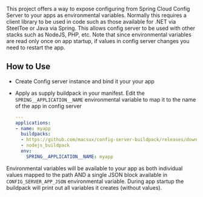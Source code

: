 This project offers a way to expose configuring from Spring Cloud Config Server to your apps as environmental variables. Normally this requires a client library to be used in code such as those available for .NET via SteelToe or Java via Spring. This allows config server to be used with other stacks such as NodeJS, PHP, etc. Note that since environmental variables are read only once on app startup, if values in config server changes you need to restart the app.

## How to Use

- Create Config server instance and bind it your your app

- Apply as supply buildpack in your manifest. Edit the `SPRING__APPLICATION__NAME` environmental variable to map it to the name of the app in config server

  ```yaml
  ---
  applications:
  - name: myapp
    buildpacks: 
    - https://github.com/macsux/config-server-buildpack/releases/download/v0.1.0/ConfigServerBuildpack-linux-x64-0.1.0.zip
    - nodejs_buildpack
    env:
      SPRING__APPLICATION__NAME: myapp
  ```

Environmental variables will be available to your app as both individual values mapped to the path AND a single JSON block available in `CONFIG_SERVER_APP_JSON` environmental variable. During app startup the buildpack will print out all variables it creates (without values).